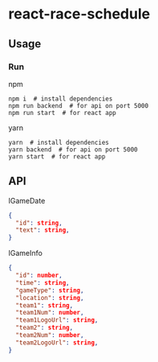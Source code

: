 # react-race-schedule

## Usage

### Run

npm

```shell
npm i  # install dependencies
npm run backend  # for api on port 5000
npm run start  # for react app
```

yarn

```shell
yarn  # install dependencies
yarn backend  # for api on port 5000
yarn start  # for react app
```

## API

IGameDate

```json
{
  "id": string,
  "text": string,
}
```

IGameInfo

```json
{
  "id": number,
  "time": string,
  "gameType": string,
  "location": string,
  "team1": string,
  "team1Num": number,
  "team1LogoUrl": string,
  "team2": string,
  "team2Num": number,
  "team2LogoUrl": string,
}
```
